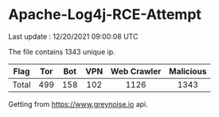
# Apache-Log4j-RCE-Attempt

Last update : 12/20/2021 09:00:08 UTC

The file contains 1343 unique ip.

| Flag | Tor | Bot | VPN | Web Crawler | Malicious |
| :-:  | :-: | :-: | :-: | :-:         | :-:       |
| Total| 499  | 158  | 102  | 1126          | 1343        |

Getting from https://www.greynoise.io api.
